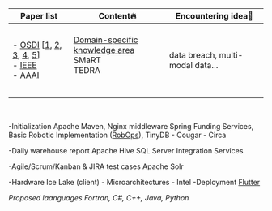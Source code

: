 | Paper list    | Content🔥      | Encountering idea🌟      |
| --------------| ----------------| -------------------------|
| <br> - [OSDI](https://www.usenix.org/conference/osdi18) [[1](https://zhuanlan.zhihu.com/p/605361821), [2](https://zhuanlan.zhihu.com/p/642939534), [3](https://zhuanlan.zhihu.com/p/541292053), [4](https://zhuanlan.zhihu.com/p/543672827), [5](https://zhuanlan.zhihu.com/p/604418704)] <br> - [IEEE](https://ieeexplore.ieee.org/xpl/RecentIssue.jsp?punumber=32) <br> - AAAI <br><br>   | <br>[Domain-specific knowledge area](./problems/New%20Folder/Domain-specific/applications/Services/Knowledge%20area.md)<br>SMaRT<br>TEDRA<br><br><br> |  data breach, multi-modal data... |
<br>

  
-Initialization
Apache Maven, Nginx middleware
Spring Funding Services, Basic Robotic Implementation ([RobOps](https://www.mov.ai/technology/)), TinyDB - Cougar - Circa

-Daily warehouse report
Apache Hive
SQL Server Integration Services

-Agile/Scrum/Kanban & JIRA test cases
Apache Solr

-Hardware
Ice Lake (client) - Microarchitectures - Intel 
-Deployment
[Flutter](https://docs.flutter.dev/codelabs)

*Proposed laanguages*
*Fortran, C#, C++, Java, Python*
